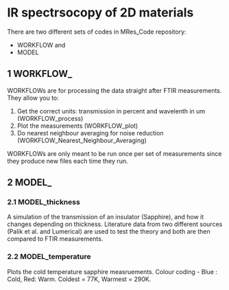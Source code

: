 # IR spectrsocopy of 2D materials

There are two different sets of codes in MRes_Code repository:
- WORKFLOW and
- MODEL

## 1 WORKFLOW_
WORKFLOWs are for processing the data straight after FTIR measurements. They allow you to:
1. Get the correct units: transmission in percent and wavelenth in um (WORKFLOW_process)
2. Plot the measurements (WORKFLOW_plot)
3. Do nearest neighbour averaging for noise reduction (WORKFLOW_Nearest_Neighbour_Averaging)

WORKFLOWs are only meant to be run once per set of measurements since they produce new files each time they run.

## 2 MODEL_


### 2.1 MODEL_thickness
A simulation of the transmission of an insulator (Sapphire), and how it changes depending on thickness.
Literature data from two different sources (Palik et al. and Lumerical) are used to test the theory and both are then compared to FTIR measurements.

### 2.2 MODEL_temperature
Plots the cold temperature sapphire measruements. 
Colour coding - Blue : Cold, Red: Warm. Coldest = 77K, Warmest = 290K.






